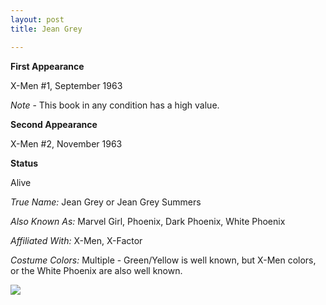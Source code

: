 ```yaml
---
layout: post
title: Jean Grey

---
```


**First Appearance**

X-Men #1, September 1963

*Note* - This book in any condition has a high value.

**Second Appearance**

X-Men #2, November 1963

**Status**

Alive

*True Name:* Jean Grey or Jean Grey Summers

*Also Known As:*  Marvel Girl, Phoenix, Dark Phoenix, White Phoenix

*Affiliated With:*  X-Men, X-Factor

*Costume Colors:*  Multiple - Green/Yellow is well known, but X-Men colors, or the White Phoenix are also well known.

<img src="http://comicfirsts.com/images/marvel/the-xmen-issue-1.jpg">

